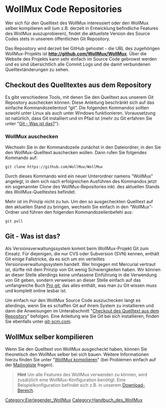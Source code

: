 WollMux Code Repositories
=========================

Wer sich für den Quelltext des WollMux interessiert oder den WollMux
selber kompilieren will (um z.B. derzeit in Entwicklung befindliche
Features des WollMux auszuprobieren), findet die aktuellste Version des
Source Codes stets in unserem öffentlichen Git Repository.

Das Repository wird derzeit bei GitHub gehostet - die URL des
zugehörigen WollMux-Projekts ist
**<http://github.com/WollMux/WollMux>**.
Über die Website des Projekts kann sehr einfach im Source Code gebrowst
werden und es sind übersichtlich alle Commit Logs und die damit
verbundenen Quelltextänderungen zu sehen.

Checkout des Quelltextes aus dem Repository
-------------------------------------------

Es gibt verschiedene Tools, mit denen Sie den Quelltext aus unserem Git
Repository auschecken können. Diese Anleitung beschränkt sich auf das
einfache Kommandozeilentool “git”. Die folgenden Kommandos sollten
sowohl unter Linux als auch unter Windows funktionieren. Voraussetzung
ist natürlich, dass Git installiert und im Pfad ist (mehr zu Git
erfahren Sie unter "[Git - Was ist das?](#git---was-ist-das "wikilink")").

### WollMux auschecken

Wechseln Sie in der Kommandozeile zunächst in den Dateiordner, in den
Sie den WollMux-Quelltext auschecken wollen. Dann rufen Sie folgendes
Kommando auf:

    git clone https://github.com/WollMux/WollMux

Durch dieses Kommando wird ein neuer Unterordner namens “WollMux”
angelegt, in dem sich nach erfolgreichen Ausführen des Kommandos jetzt
ein sogenannter Clone des WollMux-Repositories inkl. des aktuellen
Stands des WollMux-Quelltextes befindet.

Mehr ist im Prinzip nicht zu tun. Um den so ausgecheckten Quelltext auf
den aktuellen Stand zu bringen, wechseln Sie einfach in den
“WollMux”-Ordner und führen den folgenden Kommandozeilenbefehl aus:

`git pull`

Git - Was ist das?
------------------

Als Versionsverwaltungssystem kommt beim WollMux-Projekt Git zum
Einsatz. Für diejenigen, die nur CVS oder Subversion (SVN) kennen,
enthält Git einige Fallstricke, da es sich um ein verteiltes
Versionsverwaltungssystem handelt. Wer hingegen mit Mercurial vertraut
ist, dürfte mit dem Prinzip von Git wenig Schwierigkeiten haben. Wir
können an dieser Stelle allerdings keine umfassene Einführung in die
Verwendung von Git geben, sondern verweisen an dieser Stelle einfach auf
das umfangreiche Buch [Pro git](http://git-scm.com/book/de), das alles
enthält, was man zu Git wissen muss und komplett online lesbar ist.

Um einfach nur den WollMux Source Code auszuchecken langt es allerdings,
wenn Sie es schaffen Git auf ihrem System zu installieren und dann die
Anweisungen im Unterabschnitt "[Checkout des Quelltext aus dem
Repository](#checkout-des-quelltextes-aus-dem-repository "wikilink")"
befolgen. Eine Anleitung wie Sie Git bei sich installieren, finden Sie
ebenfalls unter
[git-scm.com](http://git-scm.com/book/de/v1/Los-geht%E2%80%99s-Git-installieren).

WollMux selber kompilieren
--------------------------

Wenn Sie den Quelltext von WollMux ausgecheckt haben, können Sie
theoretisch den WollMux selber bei sich bauen.
Weitere Informationen hierzu finden Sie unter "[WollMux
kompilieren](WollMux_kompilieren.md "wikilink")" (bei Problemen einfach auf
der [Mailingliste](Mailinglisten.md "wikilink") fragen).

> **Hint** Um alle Features des WollMux verwenden zu können, wird
> zusätzlich eine WollMux-Konfiguration benötigt. Eine
> Beispielkonfiguration befindet sich z.B. in unserem
> [Download-Bereich](Download.md "wikilink").

<Category:Eierlegender_WollMux> <Category:Handbuch_des_WollMux>
